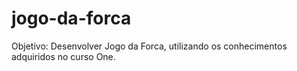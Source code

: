 # jogo-da-forca
Objetivo: Desenvolver Jogo da Forca, utilizando os conhecimentos adquiridos no curso One.
